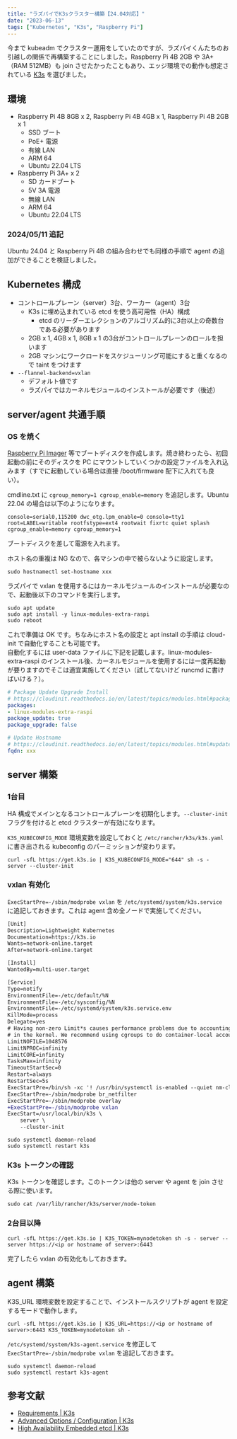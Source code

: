 ```yaml
---
title: "ラズパイでK3sクラスター構築【24.04対応】"
date: "2023-06-13"
tags: ["Kubernetes", "K3s", "Raspberry Pi"]
---
```


今まで kubeadm でクラスター運用をしていたのですが、ラズパイくんたちのお引越しの関係で再構築することにしました。Raspberry Pi 4B 2GB や 3A+（RAM 512MB）も join させたかったこともあり、エッジ環境での動作も想定されている [K3s](https://k3s.io/) を選びました。

## 環境

* Raspberry Pi 4B 8GB x 2, Raspberry Pi 4B 4GB x 1, Raspberry Pi 4B 2GB x 1
  * SSD ブート
  * PoE+ 電源
  * 有線 LAN
  * ARM 64
  * Ubuntu 22.04 LTS
* Raspberry Pi 3A+ x 2
  * SD カードブート
  * 5V 3A 電源
  * 無線 LAN
  * ARM 64
  * Ubuntu 22.04 LTS

### 2024/05/11 追記

Ubuntu 24.04 と Raspberry Pi 4B の組み合わせでも同様の手順で agent の追加ができることを検証しました。

## Kubernetes 構成

* コントロールプレーン（server）3台、ワーカー（agent）3台
  * K3s に埋め込まれている etcd を使う高可用性（HA）構成
    * etcd のリーダーエレクションのアルゴリズム的に3台以上の奇数台である必要があります
  * 2GB x 1, 4GB x 1, 8GB x 1 の3台がコントロールプレーンのロールを担います
  * 2GB マシンにワークロードをスケジューリング可能にすると重くなるので taint をつけます
* `--flannel-backend=vxlan`
  * デフォルト値です
  * ラズパイではカーネルモジュールのインストールが必要です（後述）

## server/agent 共通手順

### OS を焼く

[Raspberry Pi Imager](https://www.raspberrypi.com/software/) 等でブートディスクを作成します。焼き終わったら、初回起動の前にそのディスクを PC にマウントしていくつかの設定ファイルを入れ込みます（すでに起動している場合は直接 /boot/firmware 配下に入れても良い）。

cmdline.txt に `cgroup_memory=1 cgroup_enable=memory` を追記します。Ubuntu 22.04 の場合は以下のようになります。

```
console=serial0,115200 dwc_otg.lpm_enable=0 console=tty1 root=LABEL=writable rootfstype=ext4 rootwait fixrtc quiet splash cgroup_enable=memory cgroup_memory=1
```

ブートディスクを差して電源を入れます。

ホスト名の重複は NG なので、各マシンの中で被らないように設定します。

```
sudo hostnamectl set-hostname xxx
```

ラズパイで vxlan を使用するにはカーネルモジュールのインストールが必要なので、起動後以下のコマンドを実行します。

```
sudo apt update
sudo apt install -y linux-modules-extra-raspi
sudo reboot
```

これで準備は OK です。ちなみにホスト名の設定と apt install の手順は cloud-init で自動化することも可能です。  
自動化するには user-data ファイルに下記を記載します。linux-modules-extra-raspi のインストール後、カーネルモジュールを使用するには一度再起動が要りますのでそこは適宜実施してください（試してないけど runcmd に書けばいける？）。

```yaml
# Package Update Upgrade Install
# https://cloudinit.readthedocs.io/en/latest/topics/modules.html#package-update-upgrade-install
packages:
- linux-modules-extra-raspi
package_update: true
package_upgrade: false

# Update Hostname
# https://cloudinit.readthedocs.io/en/latest/topics/modules.html#update-hostname
fqdn: xxx
```

## server 構築

### 1台目

HA 構成でメインとなるコントロールプレーンを初期化します。`--cluster-init` フラグを付けると etcd クラスターが有効になります。

`K3S_KUBECONFIG_MODE` 環境変数を設定しておくと `/etc/rancher/k3s/k3s.yaml` に書き出される kubeconfig のパーミッションが変わります。

```
curl -sfL https://get.k3s.io | K3S_KUBECONFIG_MODE="644" sh -s - server --cluster-init
```

### vxlan 有効化

`ExecStartPre=-/sbin/modprobe vxlan` を `/etc/systemd/system/k3s.service` に追記しておきます。これは agent 含め全ノードで実施してください。

```diff
[Unit]
Description=Lightweight Kubernetes
Documentation=https://k3s.io
Wants=network-online.target
After=network-online.target

[Install]
WantedBy=multi-user.target

[Service]
Type=notify
EnvironmentFile=-/etc/default/%N
EnvironmentFile=-/etc/sysconfig/%N
EnvironmentFile=-/etc/systemd/system/k3s.service.env
KillMode=process
Delegate=yes
# Having non-zero Limit*s causes performance problems due to accounting overhead
# in the kernel. We recommend using cgroups to do container-local accounting.
LimitNOFILE=1048576
LimitNPROC=infinity
LimitCORE=infinity
TasksMax=infinity
TimeoutStartSec=0
Restart=always
RestartSec=5s
ExecStartPre=/bin/sh -xc '! /usr/bin/systemctl is-enabled --quiet nm-cloud-setup.service'
ExecStartPre=-/sbin/modprobe br_netfilter
ExecStartPre=-/sbin/modprobe overlay
+ExecStartPre=-/sbin/modprobe vxlan
ExecStart=/usr/local/bin/k3s \
    server \
    --cluster-init
```

```
sudo systemctl daemon-reload
sudo systemctl restart k3s
```

### K3s トークンの確認

K3s トークンを確認します。このトークンは他の server や agent を join させる際に使います。

```
sudo cat /var/lib/rancher/k3s/server/node-token
```

### 2台目以降

```
curl -sfL https://get.k3s.io | K3S_TOKEN=mynodetoken sh -s - server --server https://<ip or hostname of server>:6443
```

完了したら vxlan の有効化もしておきます。

## agent 構築

K3S_URL 環境変数を設定することで、インストールスクリプトが agent を設定するモードで動作します。

```
curl -sfL https://get.k3s.io | K3S_URL=https://<ip or hostname of server>:6443 K3S_TOKEN=mynodetoken sh -
```

`/etc/systemd/system/k3s-agent.service` を修正して `ExecStartPre=-/sbin/modprobe vxlan` を追記しておきます。

```
sudo systemctl daemon-reload
sudo systemctl restart k3s-agent
```

## 参考文献

* [Requirements | K3s](https://docs.k3s.io/installation/requirements)
* [Advanced Options / Configuration | K3s](https://docs.k3s.io/advanced#raspberry-pi)
* [High Availability Embedded etcd | K3s](https://docs.k3s.io/datastore/ha-embedded)
